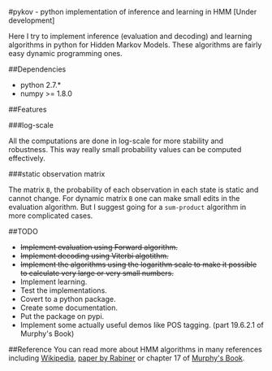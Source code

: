 #pykov - python implementation of inference and learning in HMM [Under development]

Here I try to implement inference (evaluation and decoding) and learning  algorithms in python for Hidden Markov Models. These algorithms are fairly easy dynamic programming ones.

##Dependencies

* python 2.7.*
* numpy >= 1.8.0

##Features

###log-scale

All the computations are done in log-scale for more stability and robustness. This way really small probability values can be computed effectively.

###static observation matrix

The matrix `B`, the probability of each observation in each state is static and cannot change. For dynamic matrix `B` one can make small edits in the evaluation algorithm. But I suggest going for a `sum-product` algorithm in more complicated cases.

##TODO

* ~~Implement evaluation using Forward algorithm.~~
* ~~Implement decoding using Viterbi algotithm.~~
* ~~Implement the algorithms using the logarithm scale to make it possible to calculate very large or very small numbers.~~
* Implement learning.
* Test the implementations.
* Covert to a python package.
* Create some documentation.
* Put the package on pypi.
* Implement some actually useful demos like POS tagging. (part 19.6.2.1 of Murphy's Book)

##Reference
You can read more about HMM algorithms in many references including [Wikipedia](http://en.wikipedia.org/wiki/Hidden_Markov_model), [paper by Rabiner](http://www.cs.ubc.ca/~murphyk/Bayes/rabiner.pdf) or chapter 17 of [Murphy's Book](http://www.cs.ubc.ca/~murphyk/MLbook/).
